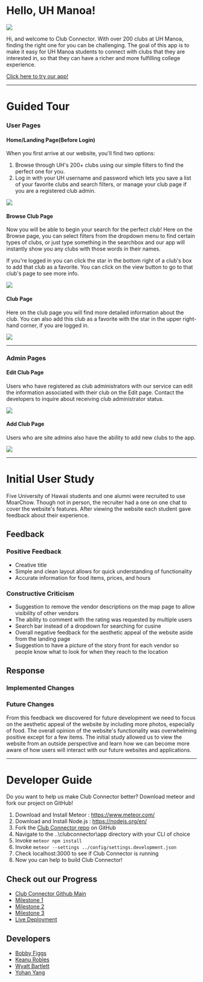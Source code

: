 # Hello, UH Manoa!
<img class="ui huge image" src="https://raw.githubusercontent.com/clubconnector/clubconnector.github.io/master/doc/club.jpg">

Hi, and welcome to Club Connector. With over 200 clubs at UH Manoa, finding the right one for you can be challenging. The goal of this app is to make it easy for UH Manoa students to connect with clubs that they are interested in, so that they can have a richer and more fulfilling college experience.

<a href="http://clubconnector.meteorapp.com/">Click here to try our app!</a>

---

# Guided Tour

### User Pages

#### Home/Landing Page(Before Login)
When you first arrive at our website, you'll find two options:

1. Browse through UH's 200+ clubs using our simple filters to find the perfect one for you.
2. Log in with your UH username and password which lets you save a list of your favorite clubs and search filters, or manage your club page if you are a registered club admin.

<img class="ui huge image" src="https://raw.githubusercontent.com/clubconnector/clubconnector.github.io/master/doc/home-landing-M3.png">


#### Browse Club Page
Now you will be able to begin your search for the perfect club! Here on the Browse page, you can select filters from the dropdown menu to find certain types of clubs, or just type something in the searchbox and our app will instantly show you any clubs with those words in their names.

If you're logged in you can click the star in the bottom right of a club's box to add that club as a favorite. You can click on the view button to go to that club's page to see more info.

<img class="ui huge image" src="https://raw.githubusercontent.com/clubconnector/clubconnector.github.io/master/doc/Browse_Clubs_M3.JPG">


#### Club Page
Here on the club page you will find more detailed information about the club. You can also add this club as a favorite with the star in the upper right-hand corner, if you are logged in.

<img class="ui huge image" src="https://raw.githubusercontent.com/clubconnector/clubconnector.github.io/master/doc/club-profile-M3.png">

---

### Admin Pages

#### Edit Club Page
Users who have registered as club administrators with our service can edit the information associated with their club on the Edit page. Contact the developers to inquire about receiving club administrator status.

<img class="ui huge image" src="https://raw.githubusercontent.com/clubconnector/clubconnector.github.io/master/doc/Edit_Club_M3.jpg">


#### Add Club Page
Users who are site admins also have the ability to add new clubs to the app.

<img class="ui huge image" src="https://raw.githubusercontent.com/clubconnector/clubconnector.github.io/master/doc/Add_Club_M3.jpg">

---

# Initial User Study
Five University of Hawaii students and one alumni were recruited to use MoarChow. Though not in person, the recruiter had a one on one chat to cover the website's features. After viewing the website each student gave feedback about their experience.

## Feedback

### Positive Feedback
+ Creative title
+ Simple and clean layout allows for quick understanding of functionality 
+ Accurate information for food items, prices, and hours 

### Constructive Criticism 
+ Suggestion to remove the vendor descriptions on the map page to allow visibility of other vendors 
+ The ability to comment with the rating was requested by multiple users 
+ Search bar instead of a dropdown for searching for cusine  
+ Overall negative feedback for the aesthetic appeal of the website aside from the landing page 
+ Suggestion to have a picture of the story front for each vendor so people know what to look for when they reach to the location

## Response

### Implemented Changes

### Future Changes

From this feedback we discovered for future development we need to focus on the aesthetic appeal of the website by including more photos, especially of food. The overall opinion of the website's functionality was overwhelming positive except for a few items. The initial study allowed us to view the website from an outside perspective and learn how we can become more aware of how users will interact with our future websites and applications.

---

# Developer Guide
Do you want to help us make Club Connector better? Download meteor and fork our project on GitHub!

1. Download and Install Meteor : https://www.meteor.com/
2. Download and Install Node.js : https://nodejs.org/en/
3. Fork the [Club Connector repo](https://github.com/clubconnector) on GitHub
4. Navigate to the ..\clubconnector\app directory with your CLI of choice
5. Invoke ```meteor npm install```
6. Invoke ```meteor --settings ../config/settings.development.json```
7. Check localhost:3000 to see if Club Connector is running
8. Now you can help to build Club Connector!

## Check out our Progress
 + [Club Connector Github Main](https://github.com/clubconnector)
 + [Milestone 1](https://github.com/clubconnector/clubconnector/projects/1)
 + [Milestone 2](https://github.com/clubconnector/clubconnector/projects/2)
 + [Milestone 3](https://github.com/clubconnector/clubconnector/projects/3)
 + [Live Deployment](http://clubconnector.meteorapp.com/home)

## Developers
 + [Bobby Figgs](https://rfiggs.github.io/)
 + [Keanu Robles](https://keanur.github.io/)
 + [Wyatt Bartlett](https://wyattbartlett.github.io/)
 + [Yohan Yang](https://yohanyang.github.io/)
